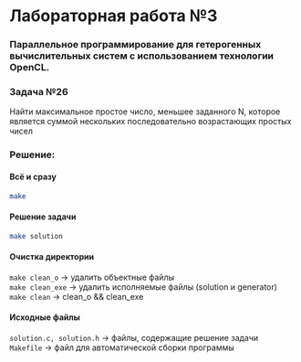 # Лабораторная работа №3
### Параллельное программирование для гетерогенных вычислительных систем с использованием технологии OpenCL.

### Задача №26
Найти максимальное простое число, меньшее заданного N, которое является суммой нескольких последовательно возрастающих простых чисел

### Решение:

#### Всё и сразу

```bash
make
```

#### Решение задачи

```bash
make solution
```

#### Очистка директории
`make clean_o` -> удалить объектные файлы\
`make clean_exe` -> удалить исполняемые файлы (solution и generator)\
`make clean` -> clean_o && clean_exe

#### Исходные файлы
`solution.c, solution.h` -> файлы, содержащие решение задачи\
`Makefile` -> файл для автоматической сборки программы

